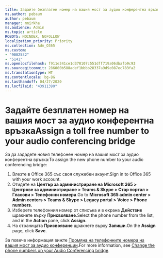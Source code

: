 ```yaml
---
title: Задайте безплатен номер на вашия мост за аудио конферентна връзка
ms.author: pebaum
author: pebaum
manager: mnirkhe
ms.audience: Admin
ms.topic: article
ROBOTS: NOINDEX, NOFOLLOW
localization_priority: Priority
ms.collection: Adm_O365
ms.custom:
- "9002532"
- "5141"
ms.openlocfilehash: f911e341ce1d370107c551dff719a06dbafb9c93
ms.sourcegitcommit: 286000b588adef1bbbb28337a9d9e087ec783fa2
ms.translationtype: HT
ms.contentlocale: bg-BG
ms.lasthandoff: 04/27/2020
ms.locfileid: "43911390"
---
```

# <a name="assign-a-toll-free-number-to-your-audio-conferencing-bridge"></a><span data-ttu-id="f2a67-102">Задайте безплатен номер на вашия мост за аудио конферентна връзка</span><span class="sxs-lookup"><span data-stu-id="f2a67-102">Assign a toll free number to your audio conferencing bridge</span></span>

<span data-ttu-id="f2a67-103">За да зададете новия телефонен номер на вашия мост за аудио конферентна връзка:</span><span class="sxs-lookup"><span data-stu-id="f2a67-103">To assign the new phone number to your audio conferencing bridge:</span></span>

1. <span data-ttu-id="f2a67-104">Влезте в Office 365 със своя служебен акаунт.</span><span class="sxs-lookup"><span data-stu-id="f2a67-104">Sign in to Office 365 with your work account.</span></span>
2. <span data-ttu-id="f2a67-105">Отидете на **Център за администриране на Microsoft 365 > Центрове за администриране > Teams & Skype > Стар портал > Гласови > Телефонни номера**.</span><span class="sxs-lookup"><span data-stu-id="f2a67-105">Go to **Microsoft 365 admin center > Admin centers > Teams & Skype > Legacy portal > Voice > Phone numbers**.</span></span>
3. <span data-ttu-id="f2a67-106">Изберете телефонния номер от списъка и в екрана **Действие** щракнете върху **Присвояване**.</span><span class="sxs-lookup"><span data-stu-id="f2a67-106">Select the phone number from the list, and in the **Action** pane, click **Assign**.</span></span>
4. <span data-ttu-id="f2a67-107">На страницата **Присвояване** щракнете върху **Запиши**.</span><span class="sxs-lookup"><span data-stu-id="f2a67-107">On the **Assign** page, click **Save**.</span></span>

<span data-ttu-id="f2a67-108">За повече информация вижте [Промяна на телефонните номера на вашия мост за аудио конференции](https://docs.microsoft.com/MicrosoftTeams/change-the-phone-numbers-on-your-audio-conferencing-bridge).</span><span class="sxs-lookup"><span data-stu-id="f2a67-108">For more information, see [Change the phone numbers on your Audio Conferencing bridge](https://docs.microsoft.com/MicrosoftTeams/change-the-phone-numbers-on-your-audio-conferencing-bridge).</span></span>
